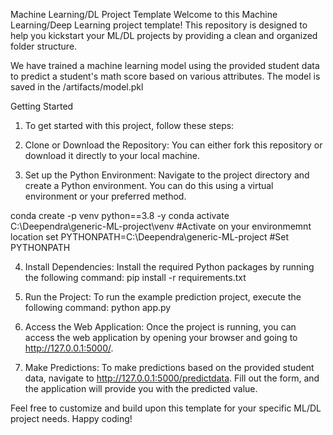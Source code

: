 Machine Learning/DL Project Template
Welcome to this Machine Learning/Deep Learning project template! This repository is designed to help you kickstart your ML/DL projects by providing a clean and organized folder structure.

We have trained a machine learning model using the provided student data to predict a student's math score based on various attributes. The model is saved in the /artifacts/model.pkl

Getting Started
1. To get started with this project, follow these steps:

2. Clone or Download the Repository: You can either fork this repository or download it directly to your local machine.

3. Set up the Python Environment: Navigate to the project directory and create a Python environment. You can do this using a virtual environment or your preferred method.

conda create -p venv python==3.8 -y
conda activate C:\Deependra\generic-ML-project\venv  #Activate on your environmemnt location
set PYTHONPATH=C:\Deependra\generic-ML-project       #Set PYTHONPATH

4. Install Dependencies: Install the required Python packages by running the following command:
pip install -r requirements.txt

5. Run the Project: To run the example prediction project, execute the following command:
python app.py

6. Access the Web Application: Once the project is running, you can access the web application by opening your browser and going to http://127.0.0.1:5000/.

7. Make Predictions: To make predictions based on the provided student data, navigate to http://127.0.0.1:5000/predictdata. Fill out the form, and the application will provide you with the predicted value.


Feel free to customize and build upon this template for your specific ML/DL project needs. Happy coding!